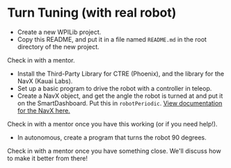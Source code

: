 # Turn Tuning (with real robot)

* Create a new WPILib project.
* Copy this README, and put it in a file named `README.md` in the root directory of the new project.

Check in with a mentor.

* Install the Third-Party Library for CTRE (Phoenix), and the library for the NavX (Kauai Labs).
* Set up a basic program to drive the robot with a controller in teleop.
* Create a NavX object, and get the angle the robot is turned at and put it on the SmartDashboard. Put this in `robotPeriodic`. [View documentation for the NavX here.](https://www.kauailabs.com/public_files/navx-mxp/apidocs/java/com/kauailabs/navx/frc/AHRS.html)

Check in with a mentor once you have this working (or if you need help!).

* In autonomous, create a program that turns the robot 90 degrees.

Check in with a mentor once you have something close. We'll discuss how to make it better from there!